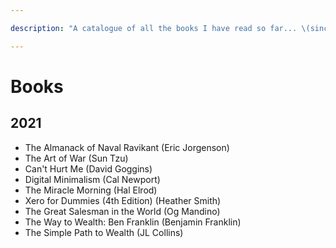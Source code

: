 ```yaml
---

description: "A catalogue of all the books I have read so far... \(since 2021\)"

---
```


# Books

## 2021

- The Almanack of Naval Ravikant \(Eric Jorgenson\)
- The Art of War \(Sun Tzu\)
- Can't Hurt Me \(David Goggins\)
- Digital Minimalism \(Cal Newport\)
- The Miracle Morning \(Hal Elrod\)
- Xero for Dummies \(4th Edition\) \(Heather Smith\)
- The Great Salesman in the World \(Og Mandino\)
- The Way to Wealth: Ben Franklin \(Benjamin Franklin\)
- The Simple Path to Wealth \(JL Collins\)
